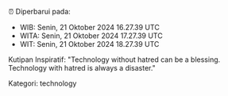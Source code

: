 ⏰ Diperbarui pada:
- WIB: Senin, 21 Oktober 2024 16.27.39 UTC
- WITA: Senin, 21 Oktober 2024 17.27.39 UTC
- WIT: Senin, 21 Oktober 2024 18.27.39 UTC

Kutipan Inspiratif:
"Technology without hatred can be a blessing. Technology with hatred is always a disaster."


Kategori: technology

